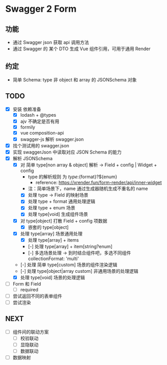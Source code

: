 # Swagger 2 Form

## 功能

- 通过 Swagger json 获取 api 调用方法
- 通过 Swagger 的 某个 DTO 生成 Vue 组件引用，可用于通用 Render

## 约定

- 简单 Schema: type 非 object 和 array 的 JSONSchema 对象

## TODO

- [X] 安装 依赖准备
  - [X] lodash + @types
  - [X] ajv 不确定是否有用
  - [X] formily
  - [X] vue composition-api
  - [X] swagger-js 解析 swagger.json
- [X] 找个测试用的 swagger.json
- [X] 实现 swaggerJson 中读取对应 JSON Schema 的能力
- [X] 解析 JSONSchema
  - [X] 对 简单 type[non array & object] 解析 -> Field + config | Widget + config
    - type 的解析规则 为 ${type}:${format}?${enum}
      - reference:   https://xrender.fun/form-render/api/inner-widget
    - 注：简单场景下，name 通过生成器随机生成不重名的 name
    - [X] 处理 type -> Field 的映射场景
    - [X] 处理 type + format 通用处理逻辑
    - [X] 处理 type + enum 场景
    - [X] 处理 type[void] 生成组件场景
  - [X] 对 type[object] 打散 Field + config 项数据
    - [X] 嵌套的 type[object]
  - [X] 处理 type[array] 场景通用处理
    - [X] 处理 type[array] + items
    - [-] 处理 type[array] + item[string?enum] 
    - [-] 多选场景处理  -> 到时结合组件吧，多选不同组件 collectionFormat: 'multi'
  - [-] 处理 简单 type[custom] 场景的组件渲染逻辑
  - [-] 处理 type[object|array custom] 非通用场景的处理逻辑
  - [X] 处理 type[void] 场景的处理逻辑
- [ ] Form 和 Field 
  - [ ] required
- [ ] 尝试返回不同的表单组件
- [ ] 尝试渲染

## NEXT

- [ ] 组件间的联动方案
  - [ ] 校验联动
  - [ ] 显隐联动
  - [ ] 数据联动
- [ ] 数据映射
